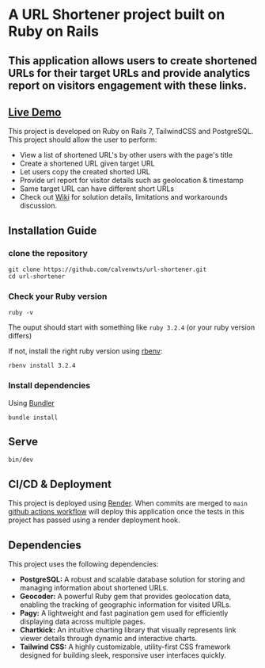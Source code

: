 # A URL Shortener project built on Ruby on Rails

## This application allows users to create shortened URLs for their target URLs and provide analytics report on visitors engagement with these links.

## [Live Demo](https://url-shortener-c3t7.onrender.com/)

This project is developed on Ruby on Rails 7, TailwindCSS and PostgreSQL. This project should allow the user to perform:

- View a list of shortened URL's by other users with the page's title
- Create a shortened URL given target URL
- Let users copy the created shorted URL
- Provide url report for visitor details such as geolocation & timestamp
- Same target URL can have different short URLs
- Check out [Wiki](https://github.com/calvenwts/url-shortener/wiki) for solution details, limitations and workarounds discussion.

## Installation Guide

### clone the repository

```shell
git clone https://github.com/calvenwts/url-shortener.git
cd url-shortener
```

### Check your Ruby version

```shell
ruby -v
```

The ouput should start with something like `ruby 3.2.4` (or your ruby version differs)

If not, install the right ruby version using [rbenv](https://github.com/rbenv/rbenv):

```shell
rbenv install 3.2.4
```

### Install dependencies

Using [Bundler](https://github.com/bundler/bundler)

```shell
bundle install
```

## Serve

```shell
bin/dev
```

## CI/CD & Deployment

This project is deployed using [Render](https://render.com/).
When commits are merged to `main` [github actions workflow](https://github.com/calvenwts/url-shortener/actions) will deploy this application once the tests in this project has passed using a render deployment hook.

## Dependencies

This project uses the following dependencies:

- **PostgreSQL:** A robust and scalable database solution for storing and managing information about shortened URLs.
- **Geocoder:** A powerful Ruby gem that provides geolocation data, enabling the tracking of geographic information for visited URLs.
- **Pagy:** A lightweight and fast pagination gem used for efficiently displaying data across multiple pages.
- **Chartkick:** An intuitive charting library that visually represents link viewer details through dynamic and interactive charts.
- **Tailwind CSS:** A highly customizable, utility-first CSS framework designed for building sleek, responsive user interfaces quickly.
